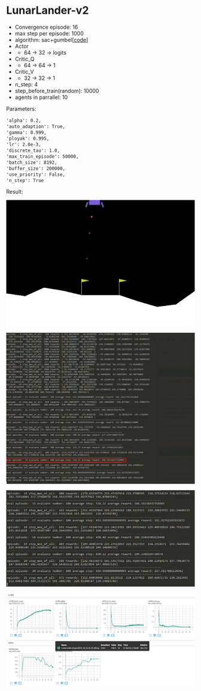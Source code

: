 # LunarLander-v2

- Convergence episode: 16
- max step per episode: 1000
- algorithm: sac+gumbel[[code]( https://github.com/StepNeverStop/RLs/blob/master/algos/tf2algos/sac.py )]
- Actor
- - 64 -> 32 -> logits
- Critic_Q
- - 64 -> 64 -> 1
- Critic_V
- - 32 -> 32 -> 1
- n_step: 4
- step_before_train(random): 10000
- agents in parrallel: 10

Parameters:
```
'alpha': 0.2,
'auto_adaption': True,
'gamma': 0.999,
'ployak': 0.995,
'lr': 2.0e-3,
'discrete_tau': 1.0,
'max_train_episode': 50000,
'batch_size': 8192,
'buffer_size': 200000,
'use_priority': False,
'n_step': True
```

Result:

![](./result.gif)

![](./training_process.png)

![](./training_process2.png)

![](./training_curve.png)

